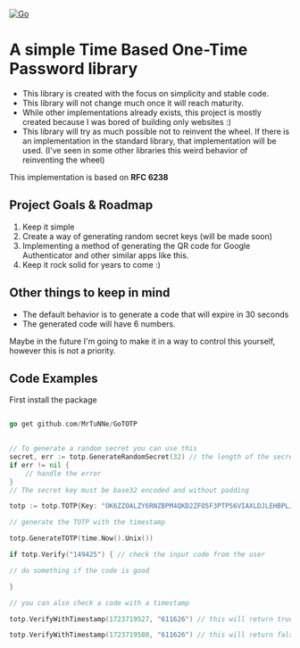 [![Go](https://github.com/MrTuNNe/GoTOTP/actions/workflows/go.yml/badge.svg)](https://github.com/MrTuNNe/GoTOTP/actions/workflows/go.yml)
# A simple Time Based One-Time Password library
- This library is created with the focus on simplicity and stable code.
- This library will not change much once it will reach maturity.
- While other implementations already exists, this project is mostly created because I was bored of building only websites :) 
- This library will try as much possible not to reinvent the wheel. If there is an implementation in the standard library, that implementation will be used. (I've seen in some other libraries this weird behavior of reinventing the wheel)

This implementation is based on **RFC 6238** 

## Project Goals & Roadmap

 1. Keep it simple
 2. Create a way of generating random secret keys (will be made soon)
 3. Implementing a method of generating the QR code for Google Authenticator and other similar apps like this.
 4.  Keep it rock solid for years to come :)

## Other things to keep in mind
- The default behavior is to generate a code that will expire in 30 seconds
- The generated code will have 6 numbers.

Maybe in the future I'm going to make it in a way to control this yourself, however this is not a priority.


## Code Examples
First install the package
```go

go get github.com/MrTuNNe/GoTOTP

  
// To generate a random secret you can use this
secret, err := totp.GenerateRandomSecret(32) // the length of the secret key
if err != nil {
	// handle the error
}
// The secret key must be base32 encoded and without padding

totp := totp.TOTP{Key: "OK6ZZOALZY6RNZBPM4QKD2ZFO5F3PTP56VIAXLDJLEHBPLJJIZNQ"}

// generate the TOTP with the timestamp

totp.GenerateTOTP(time.Now().Unix())

if totp.Verify("149425") { // check the input code from the user

// do something if the code is good

}

// you can also check a code with a timestamp

totp.VerifyWithTimestamp(1723719527, "611626") // this will return true

totp.VerifyWithTimestamp(1723719580, "611626") // this will return false
```